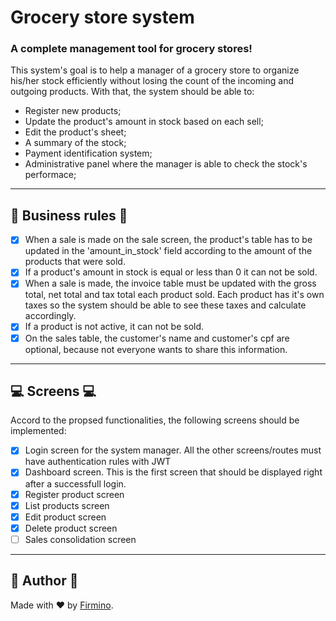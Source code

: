 # Grocery store system
### A complete management tool for grocery stores!

This system's goal is to help a manager of a grocery store to organize his/her stock efficiently without losing the count of the incoming and outgoing products. With that, the system should be able to:

* Register new products;
* Update the product's amount in stock based on each sell;
* Edit the product's sheet;
* A summary of the stock;
* Payment identification system;
* Administrative panel where the manager is able to check the stock's performace;

___
## 🏢 Business rules 🏢

- [x] When a sale is made on the sale screen, the product's table has to be updated in the 'amount_in_stock' field according to the amount of the products that were sold.
- [x] If a product's amount in stock is equal or less than 0 it can not be sold.
- [x] When a sale is made, the invoice table must be updated with the gross total, net total and tax total each product sold. Each product has it's own taxes so the system should be able to see these taxes and calculate accordingly.
- [x] If a product is not active, it can not be sold.
- [x] On the sales table, the customer's name and customer's cpf are optional, because not everyone wants to share this information.

___
## 💻 Screens 💻

Accord to the propsed functionalities, the following screens should be implemented:

- [x] Login screen for the system manager. All the other screens/routes must have authentication rules with JWT
- [x] Dashboard screen. This is the first screen that should be displayed right after a successfull login.
- [x] Register product screen
- [x] List products screen
- [x] Edit product screen
- [x] Delete product screen
- [ ] Sales consolidation screen

___
## 👾 Author 👾

Made with ❤ by [Firmino](https://github.com/firminoneto11).
